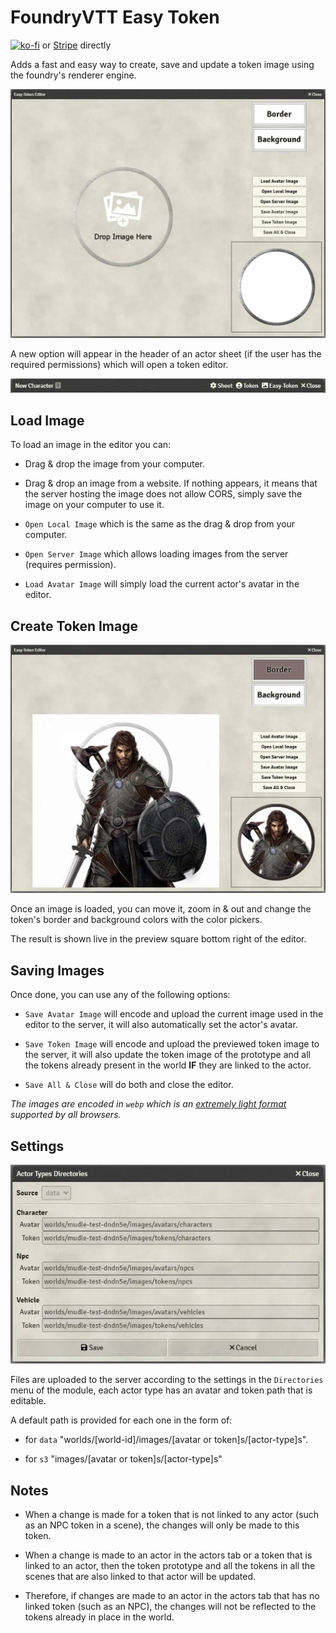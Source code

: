 # FoundryVTT Easy Token

[![ko-fi](https://ko-fi.com/img/githubbutton_sm.svg)](https://ko-fi.com/K3K6M2V13) or [Stripe](https://buy.stripe.com/cN23dy0hd0gW5nq3cc) directly

Adds a fast and easy way to create, save and update a token image using the foundry's renderer engine.

![](./readme/editor.webp)

A new option will appear in the header of an actor sheet (if the user has the required permissions) which will open a token editor.

![](./readme/header.webp)

## Load Image

To load an image in the editor you can:

-   Drag & drop the image from your computer.

-   Drag & drop an image from a website. If nothing appears, it means that the server hosting the image does not allow CORS, simply save the image on your computer to use it.

-   `Open Local Image` which is the same as the drag & drop from your computer.

-   `Open Server Image` which allows loading images from the server (requires permission).

-   `Load Avatar Image` will simply load the current actor's avatar in the editor.

## Create Token Image

![](./readme/edited.webp)

Once an image is loaded, you can move it, zoom in & out and change the token's border and background colors with the color pickers.

The result is shown live in the preview square bottom right of the editor.

## Saving Images

Once done, you can use any of the following options:

-   `Save Avatar Image` will encode and upload the current image used in the editor to the server, it will also automatically set the actor's avatar.

-   `Save Token Image` will encode and upload the previewed token image to the server, it will also update the token image of the prototype and all the tokens already present in the world **IF** they are linked to the actor.

-   `Save All & Close` will do both and close the editor.

_The images are encoded in `webp` which is an [extremely light format](https://en.wikipedia.org/wiki/WebP) supported by all browsers._

## Settings

![](./readme/directories.webp)

Files are uploaded to the server according to the settings in the `Directories` menu of the module, each actor type has an avatar and token path that is editable.

A default path is provided for each one in the form of:

-   for `data` "worlds/[world-id]/images/[avatar or token]s/[actor-type]s".

-   for `s3` "images/[avatar or token]s/[actor-type]s"

## Notes

-   When a change is made for a token that is not linked to any actor (such as an NPC token in a scene), the changes will only be made to this token.

-   When a change is made to an actor in the actors tab or a token that is linked to an actor, then the token prototype and all the tokens in all the scenes that are also linked to that actor will be updated.

-   Therefore, if changes are made to an actor in the actors tab that has no linked token (such as an NPC), the changes will not be reflected to the tokens already in place in the world.
